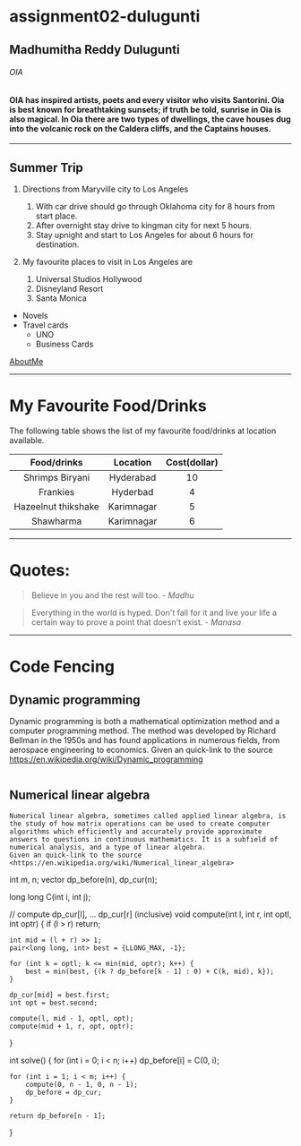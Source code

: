 # assignment02-dulugunti

## Madhumitha Reddy Dulugunti
###### OIA
#### OIA has inspired **artists**, __poets__ and every visitor who visits Santorini. Oia is best known for breathtaking sunsets; if truth be told, sunrise in Oia is also magical. In Oia there are two types of dwellings, the cave houses dug into the volcanic rock on the Caldera cliffs, and the Captains houses. 

---
## Summer Trip

1. Directions from Maryville city to Los Angeles
    1. With car drive should go through Oklahoma city for 8 hours from start place.
    2. After overnight stay drive to kingman city for next 5 hours.
    3. Stay upnight and start to Los Angeles for about 6 hours for destination.

2. My favourite places to visit in Los Angeles are
    1. Universal Studios Hollywood
    2. Disneyland Resort
    3. Santa Monica

* Novels
* Travel cards
    * UNO
    * Business Cards

[AboutMe](https://github.com/s545252/assignment02-dulugunti/blob/main/AboutMe.md)

---
# My Favourite Food/Drinks

The following table shows the list of my favourite food/drinks at location available.

| **Food/drinks**          | **Location** | **Cost(dollar)**|
|:----------------:| :------------: | :------: |
| Shrimps Biryani   | Hyderabad | 10 |
| Frankies | Hyderbad | 4 |
| Hazeelnut thikshake| Karimnagar | 5|
|Shawharma | Karimnagar | 6 |

---

# Quotes:
> Believe in you and the rest will too. - *Madhu*

> Everything in the world is hyped. Don't fall for it and live your life a certain way to prove a point that doesn't exist. - *Manasa*

----
# Code Fencing
## Dynamic programming

Dynamic programming is both a mathematical optimization method and a computer programming method. The method was developed by Richard Bellman in the 1950s and has found applications in numerous fields, from aerospace engineering to economics.
Given an quick-link to the source <https://en.wikipedia.org/wiki/Dynamic_programming>
```
```
## Numerical linear algebra 
```
Numerical linear algebra, sometimes called applied linear algebra, is the study of how matrix operations can be used to create computer algorithms which efficiently and accurately provide approximate answers to questions in continuous mathematics. It is a subfield of numerical analysis, and a type of linear algebra.
Given an quick-link to the source <https://en.wikipedia.org/wiki/Numerical_linear_algebra>
```


int m, n;
vector<long long> dp_before(n), dp_cur(n);

long long C(int i, int j);

// compute dp_cur[l], ... dp_cur[r] (inclusive)
void compute(int l, int r, int optl, int optr) {
    if (l > r)
        return;

    int mid = (l + r) >> 1;
    pair<long long, int> best = {LLONG_MAX, -1};

    for (int k = optl; k <= min(mid, optr); k++) {
        best = min(best, {(k ? dp_before[k - 1] : 0) + C(k, mid), k});
    }

    dp_cur[mid] = best.first;
    int opt = best.second;

    compute(l, mid - 1, optl, opt);
    compute(mid + 1, r, opt, optr);
}

int solve() {
    for (int i = 0; i < n; i++)
        dp_before[i] = C(0, i);

    for (int i = 1; i < m; i++) {
        compute(0, n - 1, 0, n - 1);
        dp_before = dp_cur;
    }

    return dp_before[n - 1];
}